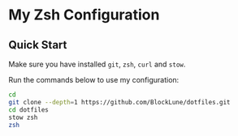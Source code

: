 # My Zsh Configuration

## Quick Start

Make sure you have installed `git`, `zsh`, `curl` and `stow`.

Run the commands below to use my configuration:

```bash
cd
git clone --depth=1 https://github.com/BlockLune/dotfiles.git
cd dotfiles
stow zsh
zsh
```

